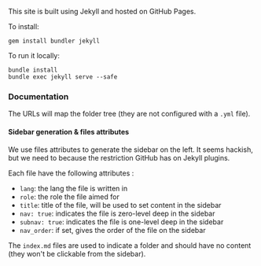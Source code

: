 This site is built using Jekyll and hosted on GitHub Pages.

To install:
```
gem install bundler jekyll
```

To run it locally:
```
bundle install
bundle exec jekyll serve --safe
```

### Documentation

The URLs will map the folder tree (they are not configured with a `.yml` file).

#### Sidebar generation & files attributes

We use files attributes to generate the sidebar on the left. It seems hackish, but we need to because the restriction GitHub has on Jekyll plugins.

Each file have the following attributes :
 - `lang`: the lang the file is written in
 - `role`: the role the file aimed for
 - `title`: title of the file, will be used to set content in the sidebar
 - `nav: true`: indicates the file is zero-level deep in the sidebar
 - `subnav: true`: indicates the file is one-level deep in the sidebar
 - `nav_order`: if set, gives the order of the file on the sidebar

The `index.md` files are used to indicate a folder and should have no content (they won't be clickable from the sidebar).
